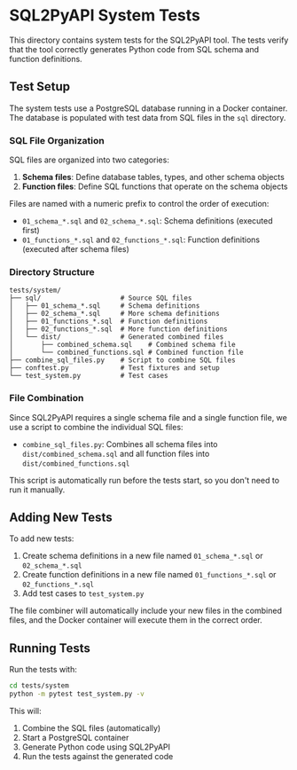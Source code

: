 # SQL2PyAPI System Tests

This directory contains system tests for the SQL2PyAPI tool. The tests verify that the tool correctly generates Python code from SQL schema and function definitions.

## Test Setup

The system tests use a PostgreSQL database running in a Docker container. The database is populated with test data from SQL files in the `sql` directory.

### SQL File Organization

SQL files are organized into two categories:
1. **Schema files**: Define database tables, types, and other schema objects
2. **Function files**: Define SQL functions that operate on the schema objects

Files are named with a numeric prefix to control the order of execution:
- `01_schema_*.sql` and `02_schema_*.sql`: Schema definitions (executed first)
- `01_functions_*.sql` and `02_functions_*.sql`: Function definitions (executed after schema files)

### Directory Structure

```
tests/system/
├── sql/                    # Source SQL files
│   ├── 01_schema_*.sql     # Schema definitions
│   ├── 02_schema_*.sql     # More schema definitions
│   ├── 01_functions_*.sql  # Function definitions
│   ├── 02_functions_*.sql  # More function definitions
│   └── dist/               # Generated combined files
│       ├── combined_schema.sql    # Combined schema file
│       └── combined_functions.sql # Combined function file
├── combine_sql_files.py    # Script to combine SQL files
├── conftest.py             # Test fixtures and setup
└── test_system.py          # Test cases
```

### File Combination

Since SQL2PyAPI requires a single schema file and a single function file, we use a script to combine the individual SQL files:

- `combine_sql_files.py`: Combines all schema files into `dist/combined_schema.sql` and all function files into `dist/combined_functions.sql`

This script is automatically run before the tests start, so you don't need to run it manually.

## Adding New Tests

To add new tests:

1. Create schema definitions in a new file named `01_schema_*.sql` or `02_schema_*.sql`
2. Create function definitions in a new file named `01_functions_*.sql` or `02_functions_*.sql`
3. Add test cases to `test_system.py`

The file combiner will automatically include your new files in the combined files, and the Docker container will execute them in the correct order.

## Running Tests

Run the tests with:

```bash
cd tests/system
python -m pytest test_system.py -v
```

This will:
1. Combine the SQL files (automatically)
2. Start a PostgreSQL container
3. Generate Python code using SQL2PyAPI
4. Run the tests against the generated code
